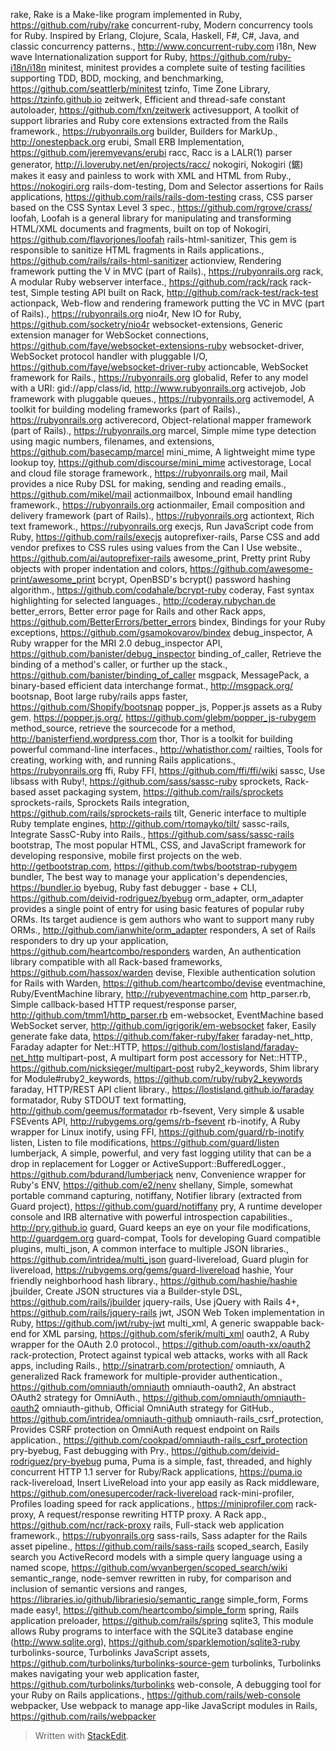 rake, 
Rake is a Make-like program implemented in Ruby, https://github.com/ruby/rake
concurrent-ruby,
Modern concurrency tools for Ruby. Inspired by Erlang, Clojure, Scala, Haskell, F#, C#, Java, and classic concurrency patterns., http://www.concurrent-ruby.com
i18n, 
New wave Internationalization support for Ruby, https://github.com/ruby-i18n/i18n
minitest, 
minitest provides a complete suite of testing facilities supporting TDD, BDD, mocking, and benchmarking, https://github.com/seattlerb/minitest
tzinfo, 
Time Zone Library, https://tzinfo.github.io
zeitwerk,
Efficient and thread-safe constant autoloader, https://github.com/fxn/zeitwerk
activesupport,
A toolkit of support libraries and Ruby core extensions extracted from the Rails framework., https://rubyonrails.org
builder, 
Builders for MarkUp., http://onestepback.org
erubi,
Small ERB Implementation, https://github.com/jeremyevans/erubi
racc, Racc is a LALR(1) parser generator, http://i.loveruby.net/en/projects/racc/
nokogiri,
Nokogiri (鋸) makes it easy and painless to work with XML and HTML from Ruby., https://nokogiri.org
rails-dom-testing,
Dom and Selector assertions for Rails applications, https://github.com/rails/rails-dom-testing
crass,
CSS parser based on the CSS Syntax Level 3 spec., https://github.com/rgrove/crass/
loofah,
Loofah is a general library for manipulating and transforming HTML/XML documents and fragments, built on top of Nokogiri, https://github.com/flavorjones/loofah
rails-html-sanitizer, 
This gem is responsible to sanitize HTML fragments in Rails applications., https://github.com/rails/rails-html-sanitizer
actionview, Rendering framework putting the V in MVC (part of Rails)., https://rubyonrails.org
rack,
A modular Ruby webserver interface., https://github.com/rack/rack
rack-test,
Simple testing API built on Rack, http://github.com/rack-test/rack-test
actionpack,
Web-flow and rendering framework putting the VC in MVC (part of Rails)., https://rubyonrails.org
nio4r,
New IO for Ruby, https://github.com/socketry/nio4r
websocket-extensions, Generic extension manager for WebSocket connections, https://github.com/faye/websocket-extensions-ruby
websocket-driver, WebSocket protocol handler with pluggable I/O, https://github.com/faye/websocket-driver-ruby
actioncable, WebSocket framework for Rails., https://rubyonrails.org
globalid, Refer to any model with a URI: gid://app/class/id, http://www.rubyonrails.org
activejob, Job framework with pluggable queues., https://rubyonrails.org
activemodel, A toolkit for building modeling frameworks (part of Rails)., https://rubyonrails.org
activerecord, Object-relational mapper framework (part of Rails)., https://rubyonrails.org
marcel, Simple mime type detection using magic numbers, filenames, and extensions, https://github.com/basecamp/marcel
mini_mime, A lightweight mime type lookup toy, https://github.com/discourse/mini_mime
activestorage, Local and cloud file storage framework., https://rubyonrails.org
mail, Mail provides a nice Ruby DSL for making, sending and reading emails., https://github.com/mikel/mail
actionmailbox, Inbound email handling framework., https://rubyonrails.org
actionmailer, Email composition and delivery framework (part of Rails)., https://rubyonrails.org
actiontext, Rich text framework., https://rubyonrails.org
execjs, Run JavaScript code from Ruby, https://github.com/rails/execjs
autoprefixer-rails, Parse CSS and add vendor prefixes to CSS rules using values from the Can I Use website., https://github.com/ai/autoprefixer-rails
awesome_print, Pretty print Ruby objects with proper indentation and colors, https://github.com/awesome-print/awesome_print
bcrypt, OpenBSD's bcrypt() password hashing algorithm., https://github.com/codahale/bcrypt-ruby
coderay, Fast syntax highlighting for selected languages., http://coderay.rubychan.de
better_errors, Better error page for Rails and other Rack apps, https://github.com/BetterErrors/better_errors
bindex, Bindings for your Ruby exceptions, https://github.com/gsamokovarov/bindex
debug_inspector, A Ruby wrapper for the MRI 2.0 debug_inspector API, https://github.com/banister/debug_inspector
binding_of_caller, Retrieve the binding of a method's caller, or further up the stack., https://github.com/banister/binding_of_caller
msgpack, MessagePack, a binary-based efficient data interchange format., http://msgpack.org/
bootsnap, Boot large ruby/rails apps faster, https://github.com/Shopify/bootsnap
popper_js, Popper.js assets as a Ruby gem. https://popper.js.org/, https://github.com/glebm/popper_js-rubygem
method_source, retrieve the sourcecode for a method, http://banisterfiend.wordpress.com
thor, Thor is a toolkit for building powerful command-line interfaces., http://whatisthor.com/
railties, Tools for creating, working with, and running Rails applications., https://rubyonrails.org
ffi, Ruby FFI, https://github.com/ffi/ffi/wiki
sassc, Use libsass with Ruby!, https://github.com/sass/sassc-ruby
sprockets, Rack-based asset packaging system, https://github.com/rails/sprockets
sprockets-rails, Sprockets Rails integration, https://github.com/rails/sprockets-rails
tilt, Generic interface to multiple Ruby template engines, http://github.com/rtomayko/tilt/
sassc-rails, Integrate SassC-Ruby into Rails., https://github.com/sass/sassc-rails
bootstrap, The most popular HTML, CSS, and JavaScript framework for developing responsive, mobile first projects on the web. http://getbootstrap.com, https://github.com/twbs/bootstrap-rubygem
bundler, The best way to manage your application's dependencies, https://bundler.io
byebug, Ruby fast debugger - base + CLI, https://github.com/deivid-rodriguez/byebug
orm_adapter, orm_adapter provides a single point of entry for using basic features of popular ruby ORMs.  Its target audience is gem authors who want to support many ruby ORMs., http://github.com/ianwhite/orm_adapter
responders, A set of Rails responders to dry up your application, https://github.com/heartcombo/responders
warden, An authentication library compatible with all Rack-based frameworks, https://github.com/hassox/warden
devise, Flexible authentication solution for Rails with Warden, https://github.com/heartcombo/devise
eventmachine, Ruby/EventMachine library, http://rubyeventmachine.com
http_parser.rb, Simple callback-based HTTP request/response parser, http://github.com/tmm1/http_parser.rb
em-websocket, EventMachine based WebSocket server, http://github.com/igrigorik/em-websocket
faker, Easily generate fake data, https://github.com/faker-ruby/faker
faraday-net_http, Faraday adapter for Net::HTTP, https://github.com/lostisland/faraday-net_http
multipart-post, A multipart form post accessory for Net::HTTP., https://github.com/nicksieger/multipart-post
ruby2_keywords, Shim library for Module#ruby2_keywords, https://github.com/ruby/ruby2_keywords
faraday, HTTP/REST API client library., https://lostisland.github.io/faraday
formatador, Ruby STDOUT text formatting, http://github.com/geemus/formatador
rb-fsevent, Very simple & usable FSEvents API, http://rubygems.org/gems/rb-fsevent
rb-inotify, A Ruby wrapper for Linux inotify, using FFI, https://github.com/guard/rb-inotify
listen, Listen to file modifications, https://github.com/guard/listen
lumberjack, A simple, powerful, and very fast logging utility that can be a drop in replacement for Logger or ActiveSupport::BufferedLogger., https://github.com/bdurand/lumberjack
nenv, Convenience wrapper for Ruby's ENV, https://github.com/e2/nenv
shellany, Simple, somewhat portable command capturing, 
notiffany, Notifier library (extracted from Guard project), https://github.com/guard/notiffany
pry, A runtime developer console and IRB alternative with powerful introspection capabilities., http://pry.github.io
guard, Guard keeps an eye on your file modifications, http://guardgem.org
guard-compat, Tools for developing Guard compatible plugins, 
multi_json, A common interface to multiple JSON libraries., https://github.com/intridea/multi_json
guard-livereload, Guard plugin for livereload, https://rubygems.org/gems/guard-livereload
hashie, Your friendly neighborhood hash library., https://github.com/hashie/hashie
jbuilder, Create JSON structures via a Builder-style DSL, https://github.com/rails/jbuilder
jquery-rails, Use jQuery with Rails 4+, https://github.com/rails/jquery-rails
jwt, JSON Web Token implementation in Ruby, https://github.com/jwt/ruby-jwt
multi_xml, A generic swappable back-end for XML parsing, https://github.com/sferik/multi_xml
oauth2, A Ruby wrapper for the OAuth 2.0 protocol., https://github.com/oauth-xx/oauth2
rack-protection, Protect against typical web attacks, works with all Rack apps, including Rails., http://sinatrarb.com/protection/
omniauth, A generalized Rack framework for multiple-provider authentication., https://github.com/omniauth/omniauth
omniauth-oauth2, An abstract OAuth2 strategy for OmniAuth., https://github.com/omniauth/omniauth-oauth2
omniauth-github, Official OmniAuth strategy for GitHub., https://github.com/intridea/omniauth-github
omniauth-rails_csrf_protection, Provides CSRF protection on OmniAuth request endpoint on Rails application., https://github.com/cookpad/omniauth-rails_csrf_protection
pry-byebug, Fast debugging with Pry., https://github.com/deivid-rodriguez/pry-byebug
puma, Puma is a simple, fast, threaded, and highly concurrent HTTP 1.1 server for Ruby/Rack applications, https://puma.io
rack-livereload, Insert LiveReload into your app easily as Rack middleware, https://github.com/onesupercoder/rack-livereload
rack-mini-profiler, Profiles loading speed for rack applications., https://miniprofiler.com
rack-proxy, A request/response rewriting HTTP proxy. A Rack app., https://github.com/ncr/rack-proxy
rails, Full-stack web application framework., https://rubyonrails.org
sass-rails, Sass adapter for the Rails asset pipeline., https://github.com/rails/sass-rails
scoped_search, Easily search you ActiveRecord models with a simple query language using a named scope, https://github.com/wvanbergen/scoped_search/wiki
semantic_range, node-semver rewritten in ruby, for comparison and inclusion of semantic versions and ranges, https://libraries.io/github/librariesio/semantic_range
simple_form, Forms made easy!, https://github.com/heartcombo/simple_form
spring, Rails application preloader, https://github.com/rails/spring
sqlite3, This module allows Ruby programs to interface with the SQLite3 database engine (http://www.sqlite.org), https://github.com/sparklemotion/sqlite3-ruby
turbolinks-source, Turbolinks JavaScript assets, https://github.com/turbolinks/turbolinks-source-gem
turbolinks, Turbolinks makes navigating your web application faster, https://github.com/turbolinks/turbolinks
web-console, A debugging tool for your Ruby on Rails applications., https://github.com/rails/web-console
webpacker, Use webpack to manage app-like JavaScript modules in Rails, https://github.com/rails/webpacker


> Written with [StackEdit](https://stackedit.io/).
<!--stackedit_data:
eyJoaXN0b3J5IjpbLTIxMDIzNzQzOTRdfQ==
-->